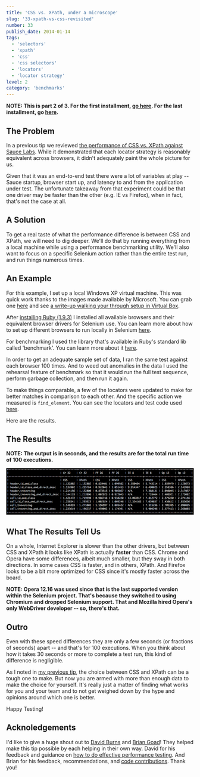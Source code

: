 ```yaml
---
title: 'CSS vs. XPath, under a microscope'
slug: '33-xpath-vs-css-revisited'
number: 33
publish_date: 2014-01-14
tags:
  - 'selectors'
  - 'xpath'
  - 'css'
  - 'css selectors'
  - 'locators'
  - 'locator strategy'
level: 2
category: 'benchmarks'
---
```


**NOTE: This is part 2 of 3. For the first installment, [go here](http://elementalselenium.com/tips/32-xpath-vs-css). For the last installment, go [here](http://elementalselenium.com/tips/34-xpath-vs-css-revisited-2).**

## The Problem

In a previous tip we reviewed [the performance of CSS vs. XPath against Sauce Labs](http://elementalselenium.com/tips/32-xpath-vs-css). While it demonstrated that each locator strategy is reasonably equivalent across browsers, it didn't adequately paint the whole picture for us.

Given that it was an end-to-end test there were a lot of variables at play -- Sauce startup, browser start up, and latency to and from the application under test. The unfortunate takeaway from that experiment could be that one driver may be faster than the other (e.g. IE vs Firefox), when in fact, that's not the case at all.

## A Solution

To get a real taste of what the performance difference is between CSS and XPath, we will need to dig deeper. We'll do that by running everything from a local machine while using a performance benchmarking utility. We'll also want to focus on a specific Selenium action rather than the entire test run, and run things numerous times.

## An Example

For this example, I set up a local Windows XP virtual machine. This was quick work thanks to the images made available by Microsoft. You can grab one [here](http://www.modern.ie/en-us/virtualization-tools#downloads) and see [a write-up walking your through setup in Virtual Box](http://webees.me/installing-virtualbox-for-mac-and-set-up-modern-ie/).

After [installing Ruby (1.9.3)](http://rubyinstaller.org/downloads/) I installed all available browsers and their equivalent browser drivers for Selenium use. You can learn more about how to set up different browsers to run locally in Selenium [here](http://elementalselenium.com/tips/29-chrome-driver).

For benchmarking I used the library that's available in Ruby's standard lib called 'benchmark'. You can learn more about it [here](http://rubylearning.com/blog/2013/06/19/how-do-i-benchmark-ruby-code/).

In order to get an adequate sample set of data, I ran the same test against each browser 100 times. And to weed out anomalies in the data I used the rehearsal feature of benchmark so that it would run the full test sequence, perform garbage collection, and then run it again.

To make things comparable, a few of the locators were updated to make for better matches in comparison to each other. And the specific action we measured is `find_element`. You can see the locators and test code used [here](https://github.com/tourdedave/selenium-benchmark/blob/master/lib/page-objects/small_dom.rb).

Here are the results.

## The Results

**NOTE: The output is in seconds, and the results are for the total run time of 100 executions.**

[![local browser benchmarks](./../images/local-browser-benchmarks.png)](./../images/local-browser-benchmarks.png)

## What The Results Tell Us

On a whole, Internet Explorer is slower than the other drivers, but between CSS and XPath it looks like XPath is actually **faster** than CSS. Chrome and Opera have some differences, albeit much smaller, but they sway in both directions. In some cases CSS is faster, and in others, XPath. And Firefox looks to be a bit more optimized for CSS since it's mostly faster across the board.

**NOTE: Opera 12.16 was used since that is the last supported version within the Selenium project. That's because they switched to using Chromium and dropped Selenium support. That and Mozilla hired Opera's only WebDriver developer -- so, there's that.**

## Outro

Even with these speed differences they are only a few seconds (or fractions of seconds) apart -- and that's for 100 executions. When you think about how it takes 30 seconds or more to complete a test run, this kind of difference is negligible.

As I noted in [my previous tip](http://elementalselenium.com/tips/32-xpath-vs-css), the choice between CSS and XPath can be a tough one to make. But now you are armed with more than enough data to make the choice for yourself. It's really just a matter of finding what works for you and your team and to not get weighed down by the hype and opinions around which one is better.

Happy Testing!

## Acknoledgements

I'd like to give a huge shout out to [David Burns](https://twitter.com/AutomatedTester) and [Brian Goad](https://twitter.com/bbbco)! They helped make this tip possible by each helping in their own way. David for his feedback and guidance on [how to do effective performance testing](https://www.youtube.com/watch?v=qQgDDAan4rM). And Brian for his feedback, recommendations, and [code contributions](https://twitter.com/bbbco/status/421707164919418880). Thank you!
